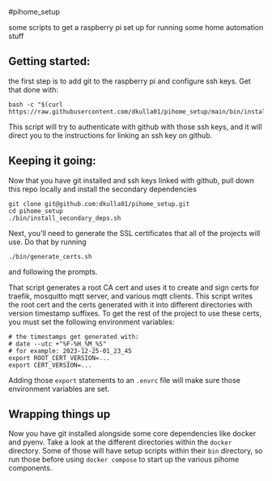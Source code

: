 #pihome_setup

some scripts to get a raspberry pi set up for running some home automation stuff

## Getting started:
the first step is to add git to the raspberry pi and configure ssh keys. Get that done with:

```shell
bash -c "$(curl https://raw.githubusercontent.com/dkulla01/pihome_setup/main/bin/install_and_configure_git.sh)"
```

This script will try to authenticate with github with those ssh keys, and it will direct you to the instructions for linking an ssh key on github.

## Keeping it going:
Now that you have git installed and ssh keys linked with github, pull down this repo locally and install the secondary dependencies

```shell
git clone git@github.com:dkulla01/pihome_setup.git
cd pihome_setup
./bin/install_secondary_deps.sh
```

Next, you'll need to generate the SSL certificates that all of the projects will use. Do that by running

```shell
./bin/generate_certs.sh
```

and following the prompts.

That script generates a root CA cert and uses it to create and sign certs for traefik, mosquitto mqtt server, and various mqtt clients. This script writes the root cert and the certs generated with it into different directories with version timestamp suffixes. To get the rest of the project to use these certs, you must set the following environment variables:

```shell
# the timestamps get generated with:
# date --utc +"%F-%H_%M_%S"
# for example: 2023-12-25-01_23_45
export ROOT_CERT_VERSION=...
export CERT_VERSION=...
```

Adding those `export` statements to an `.envrc` file will make sure those environment variables are set.

## Wrapping things up
Now you have git installed alongside some core dependencies like docker and pyenv. Take a look at the different directories within the `docker` directory. Some of those will have setup scripts within their `bin` directory, so run those before using `docker compose` to start up the various pihome components.
